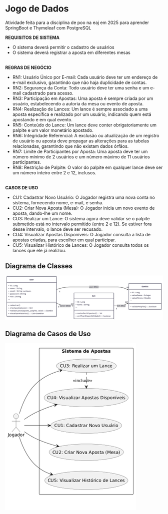 # Jogo de Dados

Atividade feita para a disciplina de poo na eaj em 2025 para aprender SpringBoot e Thymeleaf com PostgreSQL 

**REQUISITOS DE SISTEMA**<br/>
- O sistema deverá permitir o cadastro de usuários
- O sistema deverá registrar a aposta em diferentes mesas


<br/>**REGRAS DE NEGÓCIO**<br/>
- RN1: Usuário Único por E-mail: Cada usuário deve ter um endereço de e-mail exclusivo, garantindo que não haja duplicidade de contas.
- RN2: Segurança da Conta: Todo usuário deve ter uma senha e um e-mail cadastrado para acesso.
- RN3: Participação em Apostas: Uma aposta é sempre criada por um usuário, estabelecendo a autoria da mesa ou evento de aposta.
- RN4: Realização de Lances: Um lance é sempre associado a uma aposta específica e realizado por um usuário, indicando quem está apostando e em qual evento.
- RN5: Conteúdo do Lance: Um lance deve conter obrigatoriamente um palpite e um valor monetário apostado.
- RN6: Integridade Referencial: A exclusão ou atualização de um registro de usuário ou aposta deve propagar as alterações para as tabelas relacionadas, garantindo que não existam dados órfãos.
- RN7:	Limite de Participantes por Aposta: Uma aposta deve ter um número mínimo de 2 usuários e um número máximo de 11 usuários participantes.
- RN8:	Restrição de Palpite: O valor do palpite em qualquer lance deve ser um número inteiro entre 2 e 12, inclusos.

<br/>**CASOS DE USO**<br/>
* CU1:	Cadastrar Novo Usuário: O Jogador registra uma nova conta no sistema, fornecendo nome, e-mail, e senha.
* CU2:	Criar Nova Aposta (Mesa):	O Jogador inicia um novo evento de aposta, dando-lhe um nome.
* CU3:	Realizar um Lance:	O sistema agora deve validar se o palpite submetido está no intervalo permitido (entre 2 e 12). Se estiver fora desse intervalo, o lance deve ser recusado.
* CU4:	Visualizar Apostas Disponíveis:	O Jogador consulta a lista de apostas criadas, para escolher em qual participar.
* CU5:	Visualizar Histórico de Lances:	O Jogador consulta todos os lances que ele já realizou.</br>

## Diagrama de Classes

![Diagrama de Classes](Docs/DiagramadeClasses.png)

## Diagrama de Casos de Uso

![Diagrama de Casos de Uso](Docs/caso_de_uso.png)

